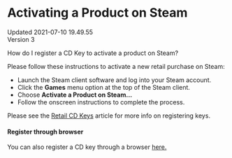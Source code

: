 # Activating a Product on Steam
Updated 2021-07-10 19.49.55  
Version 3  

How do I register a CD Key to activate a product on Steam?  
  
Please follow these instructions to activate a new retail purchase on Steam:  

* Launch the Steam client software and log into your Steam account.
* Click the **Games** menu option at the top of the Steam client.
* Choose **Activate a Product on Steam...**
* Follow the onscreen instructions to complete the process.

  
Please see the [Retail CD Keys](https://help.steampowered.com/en/faqs/view/0E71-0971-324A-1161) article for more info on registering keys.  
  
#### Register through browser
  
You can also register a CD key through a browser [here.](https://store.steampowered.com/account/registerkey)
